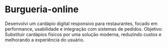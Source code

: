 # Burgueria-online


Desenvolvi um cardápio digital responsivo para restaurantes, focado em performance, usabilidade e integração com sistemas de pedidos.
Objetivo: Substituir cardápios físicos por uma solução moderna, reduzindo custos e melhorando a experiência do usuário.

